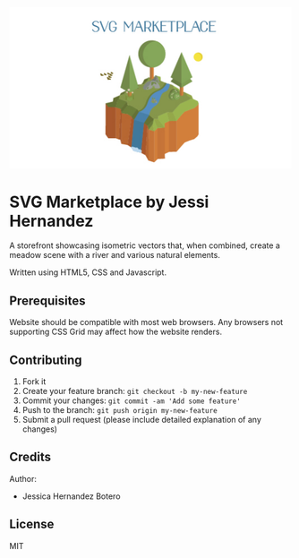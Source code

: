 ![An isometric scene of a field with trees and a river with the title 'SVG Marketplace'.](images/readMe.jpg)

# SVG Marketplace by Jessi Hernandez

A storefront showcasing isometric vectors that, when combined, create a meadow scene with a river and various natural elements.

Written using HTML5, CSS and Javascript.

## Prerequisites

Website should be compatible with most web browsers. Any browsers not supporting CSS Grid may affect how the website renders.

## Contributing

1. Fork it
2. Create your feature branch: `git checkout -b my-new-feature`
3. Commit your changes: `git commit -am 'Add some feature'`
4. Push to the branch: `git push origin my-new-feature`
5. Submit a pull request (please include detailed explanation of any changes)

## Credits

Author:
- Jessica Hernandez Botero

## License

MIT
